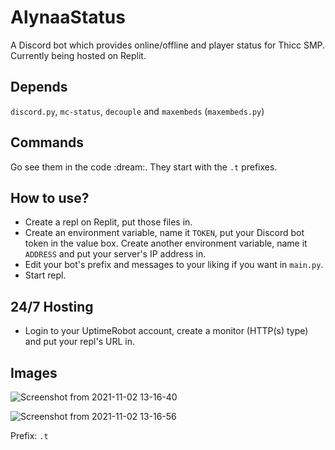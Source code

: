 # AlynaaStatus
A Discord bot which provides online/offline and player status for Thicc SMP.
Currently being hosted on Replit.

## Depends
`discord.py`, `mc-status`, `decouple` and `maxembeds` (`maxembeds.py`)

## Commands
Go see them in the code :dream:. They start with the `.t` prefixes.

## How to use?
- Create a repl on Replit, put those files in.
- Create an environment variable, name it `TOKEN`, put your Discord bot token in the value box. Create another environment variable, name it `ADDRESS` and put your server's IP address in.
- Edit your bot's prefix and messages to your liking if you want in `main.py`.
- Start repl.

## 24/7 Hosting
- Login to your UptimeRobot account, create a monitor (HTTP(s) type) and put your repl's URL in.

## Images
![Screenshot from 2021-11-02 13-16-40](https://user-images.githubusercontent.com/73286927/139795708-28ae220e-85f7-4b56-b640-8b852c47e7c1.png)

![Screenshot from 2021-11-02 13-16-56](https://user-images.githubusercontent.com/73286927/139795715-3dd193a7-71dd-4978-8233-aa3c9af18cf5.png)

Prefix: `.t`
